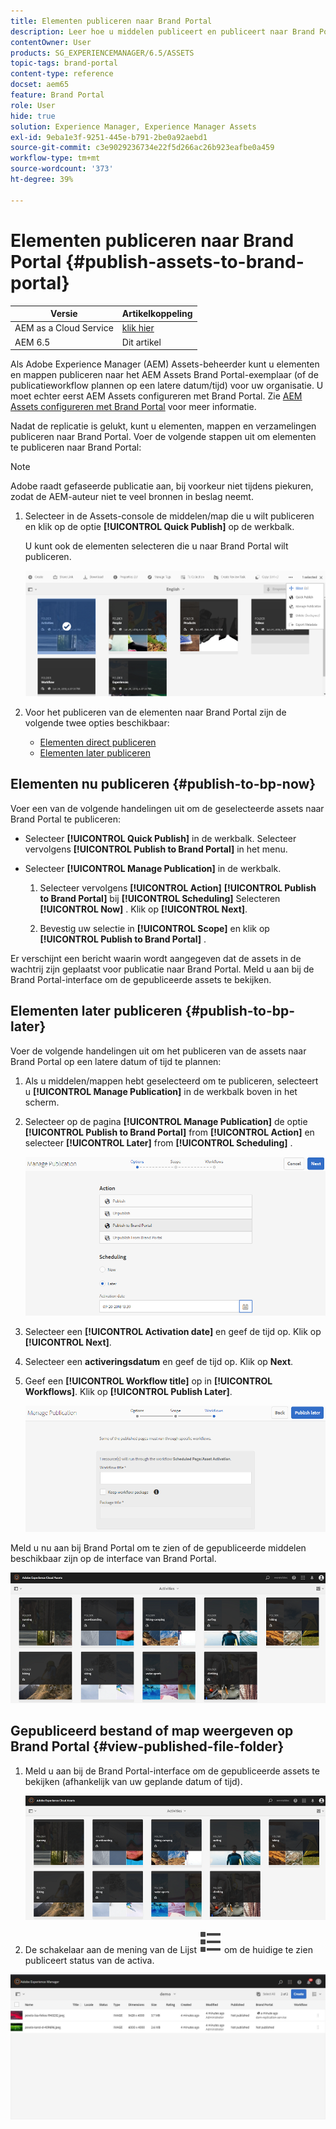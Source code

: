 ```yaml
---
title: Elementen publiceren naar Brand Portal
description: Leer hoe u middelen publiceert en publiceert naar Brand Portal.
contentOwner: User
products: SG_EXPERIENCEMANAGER/6.5/ASSETS
topic-tags: brand-portal
content-type: reference
docset: aem65
feature: Brand Portal
role: User
hide: true
solution: Experience Manager, Experience Manager Assets
exl-id: 9eba1e3f-9251-445e-b791-2be0a92aebd1
source-git-commit: c3e9029236734e22f5d266ac26b923eafbe0a459
workflow-type: tm+mt
source-wordcount: '373'
ht-degree: 39%

---
```


# Elementen publiceren naar Brand Portal {#publish-assets-to-brand-portal}

| Versie | Artikelkoppeling |
| -------- | ---------------------------- |
| AEM as a Cloud Service | [ klik hier ](https://experienceleague.adobe.com/docs/experience-manager-cloud-service/content/assets/brand-portal/publish-to-brand-portal.html?lang=nl-NL) |
| AEM 6.5 | Dit artikel |

Als Adobe Experience Manager (AEM) Assets-beheerder kunt u elementen en mappen publiceren naar het AEM Assets Brand Portal-exemplaar (of de publicatieworkflow plannen op een latere datum/tijd) voor uw organisatie. U moet echter eerst AEM Assets configureren met Brand Portal. Zie [AEM Assets configureren met Brand Portal](/help/assets/configure-aem-assets-with-brand-portal.md) voor meer informatie.

Nadat de replicatie is gelukt, kunt u elementen, mappen en verzamelingen publiceren naar Brand Portal. Voer de volgende stappen uit om elementen te publiceren naar Brand Portal:

>[!NOTE]
>
>Adobe raadt gefaseerde publicatie aan, bij voorkeur niet tijdens piekuren, zodat de AEM-auteur niet te veel bronnen in beslag neemt.

1. Selecteer in de Assets-console de middelen/map die u wilt publiceren en klik op de optie **[!UICONTROL Quick Publish]** op de werkbalk.

   U kunt ook de elementen selecteren die u naar Brand Portal wilt publiceren.

   ![publish2bp-2](assets/publish2bp.png)

1. Voor het publiceren van de elementen naar Brand Portal zijn de volgende twee opties beschikbaar:
   * [Elementen direct publiceren](#publish-to-bp-now)
   * [Elementen later publiceren](#publish-to-bp-now)

## Elementen nu publiceren {#publish-to-bp-now}

Voer een van de volgende handelingen uit om de geselecteerde assets naar Brand Portal te publiceren:

* Selecteer **[!UICONTROL Quick Publish]** in de werkbalk. Selecteer vervolgens **[!UICONTROL Publish to Brand Portal]** in het menu.

* Selecteer **[!UICONTROL Manage Publication]** in de werkbalk.

   1. Selecteer vervolgens **[!UICONTROL Action]** **[!UICONTROL Publish to Brand Portal]** bij **[!UICONTROL Scheduling]** Selecteren **[!UICONTROL Now]** . Klik op **[!UICONTROL Next]**.

   2. Bevestig uw selectie in **[!UICONTROL Scope]** en klik op **[!UICONTROL Publish to Brand Portal]** .

Er verschijnt een bericht waarin wordt aangegeven dat de assets in de wachtrij zijn geplaatst voor publicatie naar Brand Portal. Meld u aan bij de Brand Portal-interface om de gepubliceerde assets te bekijken.

## Elementen later publiceren {#publish-to-bp-later}

Voer de volgende handelingen uit om het publiceren van de assets naar Brand Portal op een latere datum of tijd te plannen:

1. Als u middelen/mappen hebt geselecteerd om te publiceren, selecteert u **[!UICONTROL Manage Publication]** in de werkbalk boven in het scherm.

1. Selecteer op de pagina **[!UICONTROL Manage Publication]** de optie **[!UICONTROL Publish to Brand Portal]** from **[!UICONTROL Action]** en selecteer **[!UICONTROL Later]** from **[!UICONTROL Scheduling]** .

   ![publishlaterbp-1](assets/publishlaterbp-1.png)

1. Selecteer een **[!UICONTROL Activation date]** en geef de tijd op. Klik op **[!UICONTROL Next]**.

1. Selecteer een **activeringsdatum** en geef de tijd op. Klik op **Next**.

1. Geef een **[!UICONTROL Workflow title]** op in **[!UICONTROL Workflows]**. Klik op **[!UICONTROL Publish Later]**.

   ![publishworkflow](assets/publishworkflow.png)

Meld u nu aan bij Brand Portal om te zien of de gepubliceerde middelen beschikbaar zijn op de interface van Brand Portal.

![ bp_landingpage ](assets/bp_landingpage.png)

## Gepubliceerd bestand of map weergeven op Brand Portal {#view-published-file-folder}

1. Meld u aan bij de Brand Portal-interface om de gepubliceerde assets te bekijken (afhankelijk van uw geplande datum of tijd).

   ![ bp_landingpage ](assets/bp_landingpage.png)

1. De schakelaar aan de mening van de Lijst ![ mening van de Lijst ](assets/list-view.svg) om de huidige te zien publiceert status van de activa.

<!--2. On the [Asset Reports page](#https://experienceleague.adobe.com/nl/docs/experience-manager-cloud-service/content/assets/admin/asset-reports), you can see the current state of the report job, for example, Success, Failed, Queued, or Scheduled.-->

![ geproduceerde rapportstatus ](assets/report-status.JPG)
